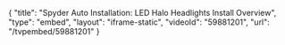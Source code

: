 {
    "title": "Spyder Auto Installation: LED Halo Headlights Install Overview",
    "type": "embed",
    "layout": "iframe-static",
    "videoId": "59881201",
    "url": "\/tvpembed\/59881201"
}